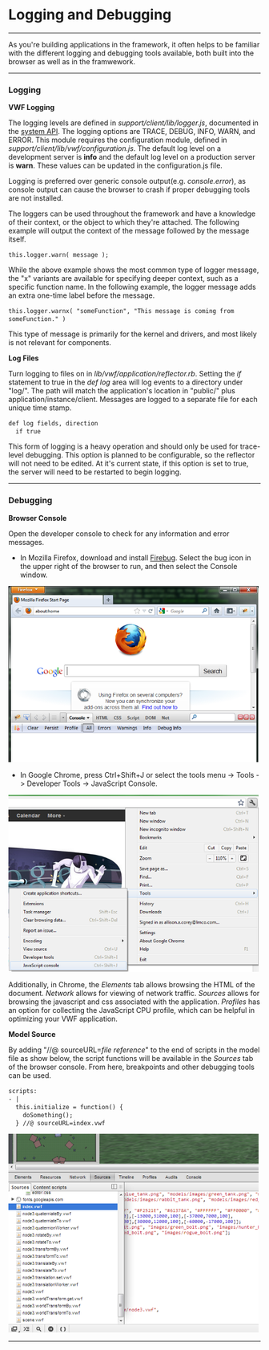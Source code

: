 # Logging and Debugging

--------------

As you're building applications in the framework, it often helps to be familiar with the different logging and debugging tools available, both built into the browser as well as in the framwework. 

--------------

### Logging

**VWF Logging**

The logging levels are defined in *support/client/lib/logger.js*, documented in the [system API](system.html). The logging options are TRACE, DEBUG, INFO, WARN,  and ERROR. This module requires the configuration module, defined in *support/client/lib/vwf/configuration.js*. The default log level on a development server is **info** and the default log level on a production server is **warn**. These values can be updated in the configuration.js file. 

Logging is preferred over generic console output(e.g. *console.error*), as console output can cause the browser to crash if proper debugging tools are not installed. 

The loggers can be used throughout the framework and have a knowledge of their context, or the object to which they're attached. The following example will output the context of the message followed by the message itself.

	this.logger.warn( message );

While the above example shows the most common type of logger message, the "x" variants are available for specifying deeper context, such as a specific function name. In the following example, the logger message adds an extra one-time label before the message. 

	this.logger.warnx( "someFunction", "This message is coming from someFunction." )

This type of message is primarily for the kernel and drivers, and most likely is not relevant for components. 


**Log Files**

Turn logging to files on in *lib/vwf/application/reflector.rb*. Setting the *if* statement to true in the *def log* area will log events to a directory under "log/". The path will match the application's location in "public/" plus application/instance/client. Messages are logged to a separate file for each unique time stamp.

	def log fields, direction
	  if true 

This form of logging is a heavy operation and should only be used for trace-level debugging. This option is planned to be configurable, so the reflector will not need to be edited. At it's current state, if this option is set to true, the server will need to be restarted to begin logging. 

--------------

### Debugging

**Browser Console**

Open the developer console to check for any information and error messages. 

* In Mozilla Firefox, download and install [Firebug](https://addons.mozilla.org/en-us/firefox/addon/firebug). Select the bug icon in the upper right of the browser to run, and then select the Console window. 

<img src='images/firebug.png' alt='firebug' style='width:500px' />

* In Google Chrome, press Ctrl+Shift+J or select the tools menu -> Tools -> Developer Tools -> JavaScript Console. 

<img src='images/chrome.png' alt='chrome' style='width:500px' />

Additionally, in Chrome, the *Elements* tab allows browsing the HTML of the document. *Network* allows for viewing of network traffic. *Sources* allows for browsing the javascript and css associated with the application. *Profiles* has an option for collecting the JavaScript CPU profile, which can be helpful in optimizing your VWF application. 

**Model Source**

By adding "//@ sourceURL=*file reference*" to the end of scripts in the model file as show below, the script functions will be available in the *Sources* tab of the browser console. From here, breakpoints and other debugging tools can be used. 

	scripts:
	- |
	  this.initialize = function() {
	    doSomething();
	  } //@ sourceURL=index.vwf

<img src='images/source.png' alt='chrome' style='width:500px' />

--------------